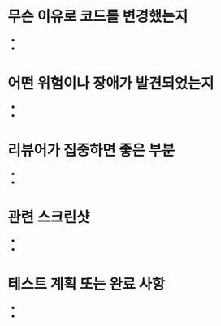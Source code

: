 # 무슨 이유로 코드를 변경했는지
 - 
 - 


# 어떤 위험이나 장애가 발견되었는지
 - 
 - 


# 리뷰어가 집중하면 좋은 부분
 - 
 - 


# 관련 스크린샷
 - 
 - 


# 테스트 계획 또는 완료 사항
 - 
 - 

